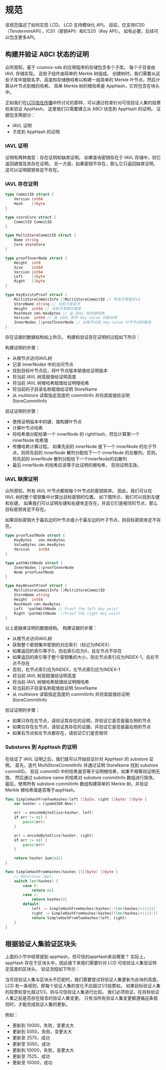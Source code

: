# 规范

该规范描述了如何实现 LCD。 LCD 支持模块化 API。 目前，仅支持ICS0（TendermintAPI），ICS1（密钥API）和ICS20（Key API）。 如有必要，后续可以包含更多API。

## 构建并验证 ABCI 状态的证明

众所周知，基于 cosmos-sdk 的应用程序的存储包含多个子库。 每个子目录由 IAVL 存储实现。 这些子组件由简单的 Merkle 树组成。 创建树时，我们需要从这些子库中提取名字、高度和存储根哈希以构建一组简单的 Merkle 叶节点，然后计算从叶节点到根的哈希。 简单 Merkle 树的根哈希是 AppHash，它将包含在块头中。

<!-- ![Simple Merkle Tree](../../../../clients/lite/pics/simpleMerkleTree.png) -->

正如我们在[LCD信任传播](https://github.com/irisnet/cosmos-sdk/tree/bianjie/lcd_spec/docs/spec/lcd#trust-propagation)中所讨论的那样，可以通过检查针对可信验证人集的投票权来验证 AppHash。 这里我们只需要建立从 ABCI 状态到 AppHash 的证明。 证据包含两部分：

* IAVL 证明
* 子库到 AppHash 的证明

### IAVL 证明

证明有两种类型：存在证明和缺席证明。 如果查询密钥存在于 IAVL 存储中，则它返回键值及其存在证明。 另一方面，如果密钥不存在，那么它只返回缺席证明，这可以证明密钥肯定不存在。

### IAVL 存在证明

```go
type CommitID struct {
    Version int64
    Hash    []byte
}

type storeCore struct {
    CommitID CommitID
}

type MultiStoreCommitID struct {
    Name string
    Core storeCore
}

type proofInnerNode struct {
    Height  int8
    Size    int64
    Version int64
    Left    []byte
    Right   []byte
}

type KeyExistsProof struct {
    MultiStoreCommitInfo []MultiStoreCommitID // 所有子库提交id
    StoreName string // 当前子库名字
    Height  int64 // 当前子库提交高度
    RootHash cmn.HexBytes // 此 IAVL 树的根哈希
    Version  int64 // 此 IAVL 树中 key-value 的版本号
    InnerNodes []proofInnerNode // 从根节点到 key-value 叶子节点的路径
}
```

存在证据的数据结构如上所示。 构建和验证存在证明的过程如下所示：

<!-- ![Exist Proof](../../../../clients/lite/pics/existProof.png) -->

构建证明的步骤：

* 从根节点访问IAVL树
* 记录 InnerNodes 中的访问节点
* 找到目标叶节点后，将叶节点版本赋值给证明版本
* 将当前 IAVL 树高赋值给证明高度
* 将当前 IAVL 树根哈希赋值给证明根哈希
* 将当前的子目录名称赋值给证明 StoreName
* 从 multistore 读取指定高度的 commitInfo 并将其赋值给证明 StoreCommitInfo

验证证明的步骤：

* 使用证明版本中的键、值构建叶节点
* 计算叶节点哈希
* 将哈希值分配给第一个 innerNode 的 rightHash，然后计算第一个 innerNode 哈希值
* 传播哈希计算过程。 如果先前的 innerNode 是下一个 innerNode 的左子节点，则将先前的 innerNode 散列分配给下一个 innerNode 的左散列。否则，将先前的 innerNode 散列分配给下一个innerNode的右散列
* 最后 innerNode 的哈希应该等于此证明的根哈希， 否则证明无效。

###  IAVL 缺席证明

众所周知，所有 IAVL 叶节点都按每个叶节点的密钥排序。 因此，我们可以在 IAVL 树的整个密钥集中计算出目标密钥的位置。 如下图所示，我们可以找到左键和右键。 如果我们可以证明左键和右键肯定存在，并且它们是相邻的节点，那么目标密钥肯定不存在。

<!-- ![Absence Proof1](../../../../clients/lite/pics/absence1.png) -->

如果目标密钥大于最右边的叶节点或小于最左边的叶子节点，则目标密钥肯定不存在。

<!-- ![Absence Proof2](../../../../clients/lite/pics/absence2.png)![Absence Proof3](../../../../clients/lite/pics/absence3.png) -->

```go
type proofLeafNode struct {
    KeyBytes   cmn.HexBytes
    ValueBytes cmn.HexBytes
    Version    int64
}

type pathWithNode struct {
    InnerNodes []proofInnerNode
    Node proofLeafNode
}

type KeyAbsentProof struct {
    MultiStoreCommitInfo []MultiStoreCommitID
    StoreName string
    Height  int64
    RootHash cmn.HexBytes
    Left  *pathWithNode // Proof the left key exist
    Right *pathWithNode  //Proof the right key exist
}
```

以上是缺席证明的数据结构。 构建证据的步骤：

* 从根节点访问IAVL树
* 获取整个密钥集中密钥的对应索引（标记为INDEX）
* 如果返回的索引等于0，则右索引应为0，且左节点不存在
* 如果返回的索引等于整个密钥集的大小，则左节点索引应为INDEX-1，且右节点不存在
* 否则，右节点索引应为INDEX，左节点索引应为INDEX-1
* 将当前 IAVL 树高赋值给证明高度
* 将当前 IAVL 树根哈希赋值给证明根哈希
* 将当前的子目录名称赋值给证明 StoreName
* 从 multistore 读取指定高度的 commitInfo 并将其赋值给证明 StoreCommitInfo

验证证明的步骤：

* 如果只存在右节点，请验证其存在的证明，并验证它是否是最左侧的节点
* 如果仅存在左节点，请验证其存在的证据，并验证它是否是最右侧的节点
* 如果右节点和左节点都存在，请验证它们是否相邻

### Substores 到 AppHash 的证明

在验证了 IAVL 证明之后，我们就可以开始验证针对 AppHash 的 substore 证明。 首先，迭代 MultiStoreCommitInfo 并通过证明 StoreName 找到 substore commitID。 验证 commitID 中的哈希是否等于证明根哈希，如果不相等则证明无效。 然后通过 substore name 的哈希对 substore commitInfo 数组进行排序。 最后，使用所有 substore commitInfo 数组构建简单的 Merkle 树，并验证 Merkle 根哈希值是否等于appHash。

<!-- ![substore proof](../../../../clients/lite/pics/substoreProof.png) -->

```go
func SimpleHashFromTwoHashes(left []byte, right []byte) []byte {
    var hasher = ripemd160.New()

    err := encodeByteSlice(hasher, left)
    if err != nil {
        panic(err)
    }

    err = encodeByteSlice(hasher, right)
    if err != nil {
        panic(err)
    }

    return hasher.Sum(nil)
}

func SimpleHashFromHashes(hashes [][]byte) []byte {
    // Recursive impl.
    switch len(hashes) {
        case 0:
            return nil
        case 1:
            return hashes[0]
        default:
            left := SimpleHashFromHashes(hashes[:(len(hashes)+1)/2])
            right := SimpleHashFromHashes(hashes[(len(hashes)+1)/2:])
            return SimpleHashFromTwoHashes(left, right)
    }
}
```

## 根据验证人集验证区块头

上面的小节中经常提到 appHash，但可信的appHash来自哪里？ 实际上，appHash 存在于区块头中，因此接下来我们需要针对 LCD 可信验证人集验证特定高度的区块头。 验证流程如下所示：

<!-- ![commit verification](../../../../clients/lite/pics/commitValidation.png) -->

当可信验证人集与区块头不匹配时，我们需要尝试将验证人集更新为此块的高度。 LCD 有一条规则，即每个验证人集的变化不应超过1/3投票权。 如果目标验证人集的投票权变化超过1/3，则与可信验证人集进行比较。 我们必须验证，在目标验证人集之前是否存在隐含的验证人集变更。 只有当所有验证人集变更都遵循这条规则时，才能完成验证人集的更新。

例如：

<!-- ![Update validator set to height](../../../../clients/lite/pics/updateValidatorToHeight.png) -->

* 更新到 10000，失败，变更太大
* 更新到 5050，失败，变更太大
* 更新至 2575，成功
* 更新至 5050，成功
* 更新到 10000，失败，变更太大
* 更新至 7525，成功
* 更新至 10000，成功